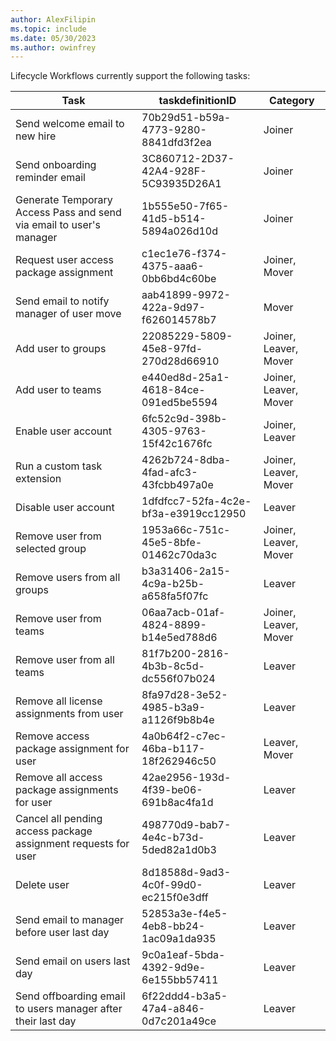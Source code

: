 ```yaml
---
author: AlexFilipin
ms.topic: include
ms.date: 05/30/2023
ms.author: owinfrey
---
```


Lifecycle Workflows currently support the following tasks:

| Task                                                                | taskdefinitionID                     | Category       |
|----------------------------------------------------------------------|---------------------------------------|-----------------|
| Send welcome email to new hire                                      | 70b29d51-b59a-4773-9280-8841dfd3f2ea | Joiner         |
| Send onboarding reminder email                                      | 3C860712-2D37-42A4-928F-5C93935D26A1 | Joiner         |
| Generate Temporary Access Pass and send via email to user's manager | 1b555e50-7f65-41d5-b514-5894a026d10d | Joiner         |
| Request user access package assignment | c1ec1e76-f374-4375-aaa6-0bb6bd4c60be  | Joiner, Mover         |
| Send email to notify manager of user move | aab41899-9972-422a-9d97-f626014578b7  | Mover         |
| Add user to groups                                                  | 22085229-5809-45e8-97fd-270d28d66910 | Joiner, Leaver, Mover |
| Add user to teams                                                   | e440ed8d-25a1-4618-84ce-091ed5be5594 | Joiner, Leaver, Mover |
| Enable user account                                                 | 6fc52c9d-398b-4305-9763-15f42c1676fc | Joiner, Leaver |
| Run a custom task extension                                         | 4262b724-8dba-4fad-afc3-43fcbb497a0e | Joiner, Leaver, Mover |
| Disable user account                                                | 1dfdfcc7-52fa-4c2e-bf3a-e3919cc12950 | Leaver         |
| Remove user from selected group                                     | 1953a66c-751c-45e5-8bfe-01462c70da3c | Joiner, Leaver, Mover         |
| Remove users from all groups                                        | b3a31406-2a15-4c9a-b25b-a658fa5f07fc | Leaver         |
| Remove user from teams                                              | 06aa7acb-01af-4824-8899-b14e5ed788d6 | Joiner, Leaver, Mover        |
| Remove user from all teams                                          | 81f7b200-2816-4b3b-8c5d-dc556f07b024 | Leaver         |
| Remove all license assignments from user                            | 8fa97d28-3e52-4985-b3a9-a1126f9b8b4e | Leaver         |
| Remove access package assignment for user                            | 4a0b64f2-c7ec-46ba-b117-18f262946c50 | Leaver, Mover         |
| Remove all access package assignments for user                            | 42ae2956-193d-4f39-be06-691b8ac4fa1d | Leaver         |
| Cancel all pending access package assignment requests for user            | 498770d9-bab7-4e4c-b73d-5ded82a1d0b3 | Leaver         |
| Delete user                                                         | 8d18588d-9ad3-4c0f-99d0-ec215f0e3dff | Leaver         |
| Send email to manager before user last day                          | 52853a3e-f4e5-4eb8-bb24-1ac09a1da935 | Leaver         |
| Send email on users last day                                        | 9c0a1eaf-5bda-4392-9d9e-6e155bb57411 | Leaver         |
| Send offboarding email to users manager after their last day        | 6f22ddd4-b3a5-47a4-a846-0d7c201a49ce | Leaver         |
